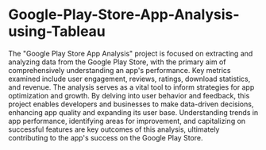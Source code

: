 # Google-Play-Store-App-Analysis-using-Tableau
The "Google Play Store App Analysis" project is focused on extracting and analyzing data from the Google Play Store, with the primary aim of comprehensively understanding an app's performance. Key metrics examined include user engagement, reviews, ratings, download statistics, and revenue. The analysis serves as a vital tool to inform strategies for app optimization and growth. By delving into user behavior and feedback, this project enables developers and businesses to make data-driven decisions, enhancing app quality and expanding its user base. Understanding trends in app performance, identifying areas for improvement, and capitalizing on successful features are key outcomes of this analysis, ultimately contributing to the app's success on the Google Play Store.
